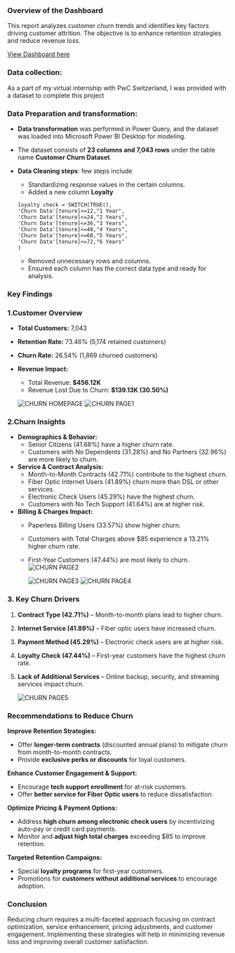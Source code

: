 ### **Overview of the Dashboard**

This report analyzes customer churn trends and identifies key factors driving customer attrition. The objective is to enhance retention strategies and reduce revenue loss.

[View Dashboard here](https://app.powerbi.com/view?r=eyJrIjoiOWU2Y2EwNmMtYTNmZS00MjY1LTk5YWEtNTM1NGU3YzdjY2E2IiwidCI6ImRmODY3OWNkLWE4MGUtNDVkOC05OWFjLWM4M2VkN2ZmOTVhMCJ9)

### **Data collection:**

As a part of my virtual internship with PwC Switzerland, I was provided with a dataset to complete this project

### **Data  Preparation and transformation:**

- **Data transformation** was performed in Power Query, and the dataset was loaded into Microsoft Power BI Desktop for modeling.
- The dataset consists of **23 columns and 7,043 rows** under the table name **Customer Churn Dataset**.
- **Data Cleaning steps**:
    few steps include
    - Standardizing response values in the certain columns.
    - Added a new column **Loyalty**
    
    ```
    loyalty check = SWITCH(TRUE(),
    'Churn Data'[tenure]<=12,"1 Year",
    'Churn Data'[tenure]<=24,"2 Years",
    'Churn Data'[tenure]<=36,"3 Years",
    'Churn Data'[tenure]<=48,"4 Years",
    'Churn Data'[tenure]<=60,"5 Years",
    'Churn Data'[tenure]<=72,"6 Years"
    )
    ```
    
    - Removed unnecessary rows and columns.
    - Ensured each column has the correct data type and ready for analysis.
### **Key Findings**

### **1.Customer Overview**

- **Total Customers:** 7,043
- **Retention Rate:** 73.46% (5,174 retained customers)
- **Churn Rate:** 26.54% (1,869 churned customers)
- **Revenue Impact:**
    - Total Revenue: **$456.12K**
    - Revenue Lost Due to Churn: **$139.13K (30.50%)**
    
     ![CHURN HOMEPAGE](https://github.com/user-attachments/assets/89b08b27-f765-42bb-9896-cf42815cf0fa)
     ![CHURN PAGE1](https://github.com/user-attachments/assets/32668ea0-903c-4188-8dba-247636810693)


### **2.Churn Insights**

- **Demographics & Behavior:**
    - Senior Citizens (41.68%) have a higher churn rate.
    - Customers with No Dependents (31.28%) and No Partners (32.96%) are more likely to churn.
- **Service & Contract Analysis:**
    - Month-to-Month Contracts (42.71%) contribute to the highest churn.
    - Fiber Optic Internet Users (41.89%) churn more than DSL or other services.
    - Electronic Check Users (45.29%) have the highest churn.
    - Customers with No Tech Support (41.64%) are at higher risk.
- **Billing & Charges Impact:**
    - Paperless Billing Users (33.57%) show higher churn.
    - Customers with Total Charges above $85 experience a 13.21% higher churn rate.
    - First-Year Customers (47.44%) are most likely to churn.
      ![CHURN PAGE2](https://github.com/user-attachments/assets/498bdde6-0113-403e-8c8a-fa5fca204f48)

      ![CHURN PAGE3](https://github.com/user-attachments/assets/53ec039b-0183-404b-8a7b-787d39bb4b94)
      ![CHURN PAGE4](https://github.com/user-attachments/assets/dd306912-4685-47d2-90df-e72f8bfc7fa2)


### **3. Key Churn Drivers**

1. **Contract Type (42.71%)** – Month-to-month plans lead to higher churn.
2. **Internet Service (41.89%)** – Fiber optic users have increased churn.
3. **Payment Method (45.29%)** – Electronic check users are at higher risk.
4. **Loyalty Check (47.44%)** – First-year customers have the highest churn rate.
5. **Lack of Additional Services** – Online backup, security, and streaming services impact churn.

    ![CHURN PAGE5](https://github.com/user-attachments/assets/0edb4a70-9eb4-4607-8c37-52a107682b18)

### **Recommendations to Reduce Churn**

 **Improve Retention Strategies:**

- Offer **longer-term contracts** (discounted annual plans) to mitigate churn from month-to-month contracts.
- Provide **exclusive perks or discounts** for loyal customers.

 **Enhance Customer Engagement & Support:**

- Encourage **tech support enrollment** for at-risk customers.
- Offer **better service for Fiber Optic users** to reduce dissatisfaction.

 **Optimize Pricing & Payment Options:**

- Address **high churn among electronic check users** by incentivizing auto-pay or credit card payments.
- Monitor and **adjust high total charges** exceeding $85 to improve retention.

 **Targeted Retention Campaigns:**

- Special **loyalty programs** for first-year customers.
- Promotions for **customers without additional services** to encourage adoption.

### **Conclusion**

Reducing churn requires a multi-faceted approach focusing on contract optimization, service enhancement, pricing adjustments, and customer engagement. Implementing these strategies will help in minimizing revenue loss and improving overall customer satisfaction.
